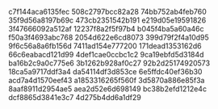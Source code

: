 c7f144aca6135fec
508c2797bcc82a28
74bb752ab4feb760
35f9d56a8197b69c
473cb2351542b191
e219d05e19591826
3f47666092a512af
12237f8a2f5f97b4
b045f4ba5a60a46c
f50a3f4693abc768
2054d622e6cd8073
399d79f2f4a10d95
9f6c56a8a6fb156d
7411ad154e777200
171dead1353162d6
66c6eabacd121d99
4def1cae0ccbc1c2
9ca19ebfd5d3184d
ba16b2c9a0c775e6
3b1262b928af0c27
92b2d25174920573
18ca5a9717ddf3a4
da54114df3d853ce
6e5ffdc40ef36b30
acd7a4d1570eef43
a1853316265f560f
3d5870a886e85f3a
8aaf8911d2954ae5
aea2d52e6d698149
bc38b2efd1212e4c
dcf8865d3841e3c7
4d275b4dd6a1df29
